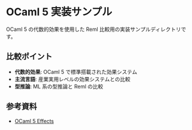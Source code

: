 # OCaml 5 実装サンプル

OCaml 5 の代数的効果を使用した Reml 比較用の実装サンプルディレクトリです。

## 比較ポイント

- **代数的効果**: OCaml 5 で標準搭載された効果システム
- **主流言語**: 産業実用レベルの効果システムとの比較
- **型推論**: ML 系の型推論と Reml の比較

## 参考資料

- [OCaml 5 Effects](https://v2.ocaml.org/releases/5.0/manual/effects.html)